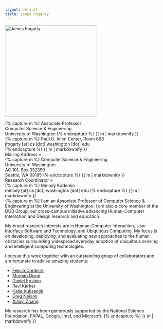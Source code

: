 ```yaml
---
layout: default
title: James Fogarty
---
```


<div class="row-fluid">
    <div class="span4">
        <p><img src="{{ site.baseurl }}/img/jfogarty.jpg" class="img-responsive" alt="James Fogarty" width="300"></p>
    </div>
    <div class="span4">
        <div class="nowrap">
{% capture m %}
Associate Professor<br/>
Computer Science & Engineering<br/>
University of Washington
{% endcapture %}
{{ m | markdownify }}
        </div>
        <div class="nowrap fontsmall">
{% capture m %}
Paul G. Allen Center, Room 666<br/>
jfogarty [at] cs [dot] washington [dot] edu<br/>
{% endcapture %}
{{ m | markdownify }}
        </div>
    </div>
    <div class="span4">
        <div class="panel-group" id="contactAccordion">
            <div class="panel panel-default">
                <div class="panel-heading">
                    <div class="panel-title">
                        <div class="accordion-toggle nowrap fontsmall marginbottom" data-toggle="collapse" data-parent="#contactAccordion" href="#contactAccordionOne">
                            Mailing Address &raquo;
                        </div>
                    </div>
                </div>
                <div id="contactAccordionOne" class="panel-collapse collapse">
                    <div class="panel-body nowrap fontsmall marginleft">
{% capture m %}
Computer Science &amp; Engineering<br/>
University of Washington<br/>
AC 101, Box 352350<br/>
Seattle, WA 98195
{% endcapture %}
{{ m | markdownify }}
                    </div>
                </div>
            </div>
            <div class="panel panel-default">
                <div class="panel-heading">
                    <div class="panel-title">
                        <div class="accordion-toggle nowrap fontsmall marginbottom" data-toggle="collapse" data-parent="#contactAccordion" href="#contactAccordionTwo">
                            Research Coordinator &raquo;
                        </div>
                    </div>
                </div>
                <div id="contactAccordionTwo" class="panel-collapse collapse">
                    <div class="panel-body nowrap fontsmall marginleft">
{% capture m %}
Melody Kadenko<br/>
melody [at] cs [dot] washington [dot] edu
{% endcapture %}
{{ m | markdownify }}
                    </div>
                </div>
            </div>
        </div>
    </div>
</div>

<div class="row-fluid marginbottom">
</div>

<div class="row-fluid">
    <div class="span12">
{% capture m %}
I am an Associate Professor of Computer Science & Engineering at the University of Washington. I am also a core member of the DUB Group, our cross-campus initiative advancing Human-Computer Interaction and Design research and education.

My broad research interests are in Human-Computer Interaction, User Interface Software and Technology, and Ubiquitous Computing. My focus is on developing, deploying, and evaluating new approaches to the human obstacles surrounding widespread everyday adoption of ubiquitous sensing and intelligent computing technologies.

I pursue this work together with an outstanding group of collaborators and am fortunate to advise amazing students:

* [Felicia Cordeiro](http://www.feliciacordeiro.com/)
* [Morgan Dixon](http://homes.cs.washington.edu/~mdixon/)
* [Daniel Epstein](http://www.depstein.net/)
* [Ravi Karkar](http://ravikarkar.com/)
* [Katie Kuksenok](http://students.washington.edu/kuksenok/blog/about/)
* [Greg Nelson](http://www.greglnelson.info/)
* [Xiaoyi Zhang](http://xiaoyizhang.me/)

My research has been generously supported by the National Science Foundation, FXPAL, Google, Intel, and Microsoft.
{% endcapture %}
{{ m | markdownify }}
    </div>
</div>